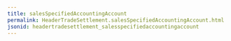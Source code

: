 ```yaml
---
title: salesSpecifiedAccountingAccount
permalink: HeaderTradeSettlement.salesSpecifiedAccountingAccount.html
jsonid: headertradesettlement_salesspecifiedaccountingaccount
---
```

